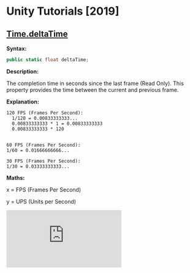 # Unity Tutorials [2019]

## [Time.deltaTime](https://docs.unity3d.com/ScriptReference/Time-deltaTime.html)
**Syntax:**

```cs
public static float deltaTime;
```

**Description:**

The completion time in seconds since the last frame (Read Only).
This property provides the time between the current and previous frame.

**Explanation:**

```
120 FPS (Frames Per Second):
  1/120 = 0.00833333333...
  0.00833333333 * 1 = 0.00833333333
  0.00833333333 * 120


60 FPS (Frames Per Second):
1/60 = 0.01666666666...

30 FPS (Frames Per Second):
1/30 = 0.03333333333...
```

**Maths:**

x = FPS (Frames Per Second)

y = UPS (Units per Second)

![Equation](http://latex.codecogs.com/gif.latex?%5Cfrac%7B1%7D%7Bx%7D%20%5Ccdot%20y%20%5Ccdot%20x%20%3D%20%5Cfrac%7B1%20%5Ccdot%20y%20%5Ccdot%20x%7D%7Bx%7D%20%3D%201%20%5Ccdot%20y%20%3D%20y)
